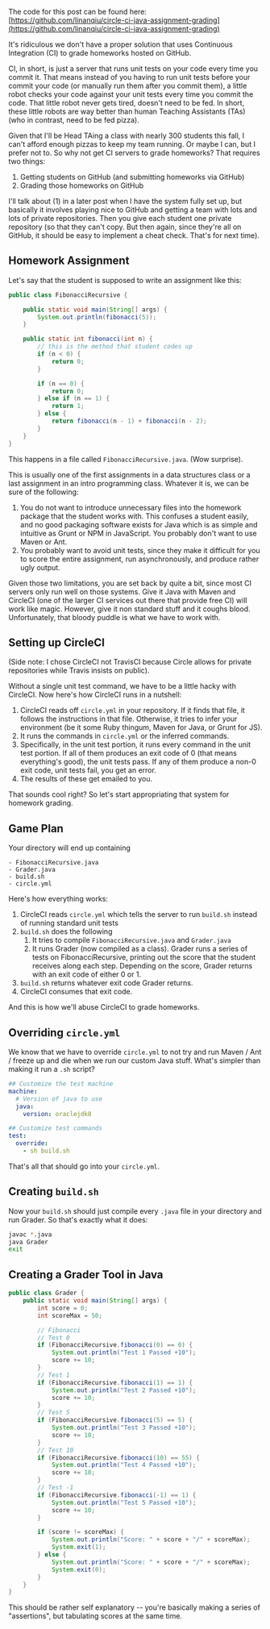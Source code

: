 The code for this post can be found here: [https://github.com/linanqiu/circle-ci-java-assignment-grading](https://github.com/linanqiu/circle-ci-java-assignment-grading)

It's ridiculous we don't have a proper solution that uses Continuous Integration (CI) to grade homeworks hosted on GitHub.

CI, in short, is just a server that runs unit tests on your code every time you commit it. That means instead of you having to run unit tests before your commit your code (or manually run them after you commit them), a little robot checks your code against your unit tests every time you commit the code. That little robot never gets tired, doesn't need to be fed. In short, these little robots are way better than human Teaching Assistants (TAs) (who in contrast, need to be fed pizza).

Given that I'll be Head TAing a class with nearly 300 students this fall, I can't afford enough pizzas to keep my team running. Or maybe I can, but I prefer not to. So why not get CI servers to grade homeworks? That requires two things:

1. Getting students on GitHub (and submitting homeworks via GitHub)
2. Grading those homeworks on GitHub

I'll talk about (1) in a later post when I have the system fully set up, but basically it involves playing nice to GitHub and getting a team with lots and lots of private repositories. Then you give each student one private repository (so that they can't copy. But then again, since they're all on GitHub, it should be easy to implement a cheat check. That's for next time).

## Homework Assignment

Let's say that the student is supposed to write an assignment like this:

```java
public class FibonacciRecursive {

    public static void main(String[] args) {
        System.out.println(fibonacci(5));
    }

    public static int fibonacci(int n) {
        // this is the method that student codes up
        if (n < 0) {
            return 0;
        }

        if (n == 0) {
            return 0;
        } else if (n == 1) {
            return 1;
        } else {
            return fibonacci(n - 1) + fibonacci(n - 2);
        }
    }
}
```

This happens in a file called `FibonacciRecursive.java`. (Wow surprise).

This is usually one of the first assignments in a data structures class or a last assignment in an intro programming class. Whatever it is, we can be sure of the following:

1. You do not want to introduce unnecessary files into the homework package that the student works with. This confuses a student easily, and no good packaging software exists for Java which is as simple and intuitive as Grunt or NPM in JavaScript. You probably don't want to use Maven or Ant.
2. You probably want to avoid unit tests, since they make it difficult for you to score the entire assignment, run asynchronously, and produce rather ugly output.

Given those two limitations, you are set back by quite a bit, since most CI servers only run well on those systems. Give it Java with Maven and CircleCI (one of the larger CI services out there that provide free CI) will work like magic. However, give it non standard stuff and it coughs blood. Unfortunately, that bloody puddle is what we have to work with.

## Setting up CircleCI

(Side note: I chose CircleCI not TravisCI because Circle allows for private repositories while Travis insists on public).

Without a single unit test command, we have to be a little hacky with CircleCI. Now here's how CircleCI runs in a nutshell:

1. CircleCI reads off `circle.yml` in your repository. If it finds that file, it follows the instructions in that file. Otherwise, it tries to infer your environment (be it some Ruby thingum, Maven for Java, or Grunt for JS).
2. It runs the commands in `circle.yml` or the inferred commands.
3. Specifically, in the unit test portion, it runs every command in the unit test portion. If all of them produces an exit code of 0 (that means everything's good), the unit tests pass. If any of them produce a non-0 exit code, unit tests fail, you get an error.
4. The results of these get emailed to you.

That sounds cool right? So let's start appropriating that system for homework grading.

## Game Plan

Your directory will end up containing

```
- FibonacciRecursive.java
- Grader.java
- build.sh
- circle.yml
```

Here's how everything works:

1. CircleCI reads `circle.yml` which tells the server to run `build.sh` instead of running standard unit tests
2. `build.sh` does the following
    1. It tries to compile `FibonacciRecursive.java` and `Grader.java`
    2. It runs Grader (now compiled as a class). Grader runs a series of tests on FibonacciRecursive, printing out the score that the student receives along each step. Depending on the score, Grader returns with an exit code of either 0 or 1.
3. `build.sh` returns whatever exit code Grader returns.
4. CircleCI consumes that exit code.

And this is how we'll abuse CircleCI to grade homeworks.

## Overriding `circle.yml`

We know that we have to override `circle.yml` to not try and run Maven / Ant / freeze up and die when we run our custom Java stuff. What's simpler than making it run a `.sh` script?

```yaml
## Customize the test machine
machine:
  # Version of java to use
  java:
    version: oraclejdk8

## Customize test commands
test:
  override:
    - sh build.sh
```

That's all that should go into your `circle.yml`.

## Creating `build.sh`

Now your `build.sh` should just compile every `.java` file in your directory and run Grader. So that's exactly what it does:

```sh
javac *.java
java Grader
exit
```

## Creating a Grader Tool in Java

```java
public class Grader {
    public static void main(String[] args) {
        int score = 0;
        int scoreMax = 50;

        // Fibonacci
        // Test 0
        if (FibonacciRecursive.fibonacci(0) == 0) {
            System.out.println("Test 1 Passed +10");
            score += 10;
        }
        // Test 1
        if (FibonacciRecursive.fibonacci(1) == 1) {
            System.out.println("Test 2 Passed +10");
            score += 10;
        }
        // Test 5
        if (FibonacciRecursive.fibonacci(5) == 5) {
            System.out.println("Test 3 Passed +10");
            score += 10;
        }
        // Test 10
        if (FibonacciRecursive.fibonacci(10) == 55) {
            System.out.println("Test 4 Passed +10");
            score += 10;
        }
        // Test -1
        if (FibonacciRecursive.fibonacci(-1) == 1) {
            System.out.println("Test 5 Passed +10");
            score += 10;
        }

        if (score != scoreMax) {
            System.out.println("Score: " + score + "/" + scoreMax);
            System.exit(1);
        } else {
            System.out.println("Score: " + score + "/" + scoreMax);
            System.exit(0);
        }
    }
}
```

This should be rather self explanatory -- you're basically making a series of "assertions", but tabulating scores at the same time.

